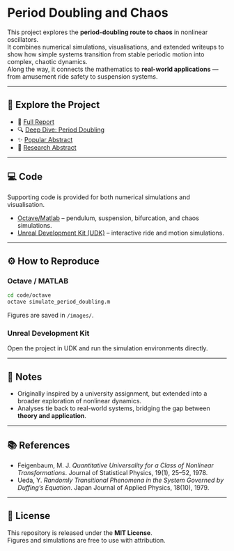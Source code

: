 # Period Doubling and Chaos

This project explores the **period-doubling route to chaos** in nonlinear oscillators.  
It combines numerical simulations, visualisations, and extended writeups to show how simple systems transition from stable periodic motion into complex, chaotic dynamics.  
Along the way, it connects the mathematics to **real-world applications** — from amusement ride safety to suspension systems.

---

## 📑 Explore the Project

- 📘 [Full Report](https://oospakooysa.github.io/period_doubling/)  
- 🔍 [Deep Dive: Period Doubling](https://oospakooysa.github.io/period_doubling/2025/09/29/deep-dive-period-doubling.html)  
- ✨ [Popular Abstract](https://oospakooysa.github.io/period_doubling/popular)  
- 📄 [Research Abstract](https://oospakooysa.github.io/period_doubling/research)  

---

## 💻 Code

Supporting code is provided for both numerical simulations and visualisation.

- [Octave/Matlab](./code/octave/README.md) – pendulum, suspension, bifurcation, and chaos simulations.  
- [Unreal Development Kit (UDK)](./code/udk/README.md) – interactive ride and motion simulations.  

---

## ⚙️ How to Reproduce

### Octave / MATLAB
```bash
cd code/octave
octave simulate_period_doubling.m
```
Figures are saved in `/images/`.

### Unreal Development Kit
Open the project in UDK and run the simulation environments directly.

---

## 📝 Notes

- Originally inspired by a university assignment, but extended into a broader exploration of nonlinear dynamics.  
- Analyses tie back to real-world systems, bridging the gap between **theory and application**.  

---

## 📚 References

- Feigenbaum, M. J. *Quantitative Universality for a Class of Nonlinear Transformations*. Journal of Statistical Physics, 19(1), 25–52, 1978.  
- Ueda, Y. *Randomly Transitional Phenomena in the System Governed by Duffing’s Equation*. Japan Journal of Applied Physics, 18(10), 1979.  


---

## 📜 License

This repository is released under the **MIT License**.  
Figures and simulations are free to use with attribution.  
